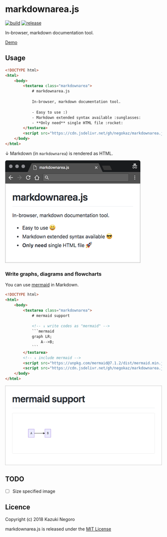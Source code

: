 # markdownarea.js

[![build](https://api.travis-ci.org/negokaz/markdownarea.js.svg)](https://travis-ci.org/negokaz/markdownarea.js) [![release](https://img.shields.io/github/release/negokaz/markdownarea.js.svg)](https://github.com/negokaz/markdownarea.js/releases/latest) 

In-browser, markdown documentation tool.

[Demo](https://negokaz.github.io/markdownarea.js)

## Usage

```html
<!DOCTYPE html>
<html>
    <body>
        <textarea class="markdownarea">
            # markdownarea.js

            In-browser, markdown documentation tool.

            - Easy to use :)
            - Markdown extended syntax available :sunglasses:
            - **Only need** single HTML file :rocket:
        </textarea>
        <script src="https://cdn.jsdelivr.net/gh/negokaz/markdownarea.js@v0.6.0/dist/markdownarea.js"></script>
    </body>
</html>
```

↓ Markdown (in `markdownarea`) is rendered as HTML.

![](docs/img/rendered.png)

### Write graphs, diagrams and flowcharts

You can use [mermaid](https://mermaidjs.github.io/) in Markdown.

```html
<!DOCTYPE html>
<html>
    <body>
        <textarea class="markdownarea">
            # mermaid support

            <!-- ↓ write codes as "mermaid" -->
            ```mermaid
            graph LR;
                A-->B;
            ```
        </textarea>
        <!-- ↓ include mermaid -->
        <script src="https://unpkg.com/mermaid@7.1.2/dist/mermaid.min.js"></script>
        <script src="https://cdn.jsdelivr.net/gh/negokaz/markdownarea.js@v0.6.0/dist/markdownarea.js"></script>
    </body>
</html>
```

![](docs/img/mermaid_support.png)

## TODO

- [ ] Size specified image

## Licence

Copyright (c) 2018 Kazuki Negoro

markdownarea.js is released under the [MIT License](./LICENSE)
